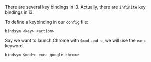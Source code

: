 There are several key bindings in i3. Actually, there are `infinite` key bindings in i3.

To define a keybinding in our `config` file:

```language-bash
bindsym <key> <action>
```

Say we want to launch Chrome with `$mod and c`, we will use the `exec` keyword.

```language-bash
bindsym $mod+c exec google-chrome
```